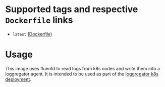 
# Supported tags and respective `Dockerfile` links

- `latest` [(Dockerfile)][latest-dockerfile]

# Usage

This image uses fluentd to read logs from k8s nodes and write them into a
loggregator agent. It is intended to be used as part of the [loggregator k8s
deployment][loggregator-k8s-deployment].

[latest-dockerfile]: https://github.com/cloudfoundry/loggregator-ci/blob/master/docker-images/fluentd/Dockerfile
[loggregator-k8s-deployment]: https://code.cloudfoundry.org/loggregator-k8s-deployment

